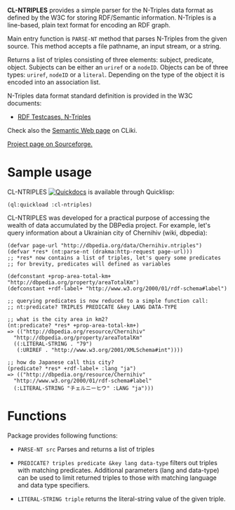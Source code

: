 **CL-NTRIPLES** provides a simple parser for the N-Triples data format as defined by the W3C for storing RDF/Semantic information. N-Triples is a line-based, plain text format for encoding an RDF graph.

Main entry function is `PARSE-NT` method that parses N-Triples from the given source. This method accepts a file pathname, an input stream, or a string.

Returns a list of triples consisting of three elements: subject, predicate, object. Subjects can be either an `uriref` or a `nodeID`. Objects can be of three types: `uriref`, `nodeID` or a `literal`. Depending on the type of the object it is encoded into an association list.

N-Triples data format standard definition is provided in the W3C documents:

* [RDF Testcases, N-Triples](http://www.w3.org/TR/rdf-testcases/#ntriples)

Check also the [Semantic Web page](http://www.cliki.net/Semantic%20Web) on CLiki.

[Project page on Sourceforge.](http://sourceforge.net/projects/cl-ntriples/)


Sample usage
============

CL-NTRIPLES [![Quickdocs](http://quickdocs.org/badge/cl-ntriples.svg)](http://quickdocs.org/cl-ntriples/) is available through Quicklisp:

```
(ql:quickload :cl-ntriples)
```

CL-NTRIPLES was developed for a practical purpose of accessing the wealth of data accumulated by the DBPedia project. For example, let's query information about a Ukrainian city of Chernihiv (wiki, dbpedia):

~~~~
(defvar page-url "http://dbpedia.org/data/Chernihiv.ntriples")
(defvar *res* (nt:parse-nt (drakma:http-request page-url)))
;; *res* now contains a list of triples, let's query some predicates
;; for brevity, predicates will defined as variables

(defconstant +prop-area-total-km+ "http://dbpedia.org/property/areaTotalKm")
(defconstant +rdf-label+ "http://www.w3.org/2000/01/rdf-schema#label")

;; querying predicates is now reduced to a simple function call:
;; nt:predicate? TRIPLES PREDICATE &key LANG DATA-TYPE

;; what is the city area in km2?
(nt:predicate? *res* +prop-area-total-km+)
=> (("http://dbpedia.org/resource/Chernihiv"
  "http://dbpedia.org/property/areaTotalKm"
  ((:LITERAL-STRING . "79")
   (:URIREF . "http://www.w3.org/2001/XMLSchema#int"))))

;; how do Japanese call this city?
(predicate? *res* +rdf-label+ :lang "ja")
=> (("http://dbpedia.org/resource/Chernihiv"
  "http://www.w3.org/2000/01/rdf-schema#label"
  (:LITERAL-STRING "チェルニーヒウ" :LANG "ja")))
~~~~


Functions
=========

Package provides following functions:

* `PARSE-NT src` 
Parses and returns a list of triples

* `PREDICATE? triples predicate &key lang data-type`
filters out triples with matching predicates. Additional parameters (lang and data-type) can be used to limit returned triples to those with matching language and data type specifiers.

* `LITERAL-STRING triple`
returns the literal-string value of the given triple.

